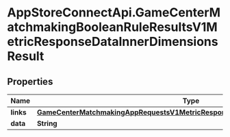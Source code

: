 # AppStoreConnectApi.GameCenterMatchmakingBooleanRuleResultsV1MetricResponseDataInnerDimensionsResult

## Properties

Name | Type | Description | Notes
------------ | ------------- | ------------- | -------------
**links** | [**GameCenterMatchmakingAppRequestsV1MetricResponseDataInnerDimensionsResultLinks**](GameCenterMatchmakingAppRequestsV1MetricResponseDataInnerDimensionsResultLinks.md) |  | [optional] 
**data** | **String** |  | [optional] 


